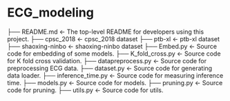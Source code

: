 # ECG_modeling
├── README.md                       <- The top-level README for developers using this project.
├── cpsc_2018                       <- cpsc_2018 dataset
├── ptb-xl                          <- ptb-xl dataset
├── shaoxing-ninbo                  <- shaoxing-ninbo dataset
├── Embed.py                        <- Source code for embedding of some models.
├── K_fold_cross.py                 <- Source code for K fold cross validation.
├── datapreprocess.py               <- Source code for preprocessing ECG data.
├── dataset.py                      <- Source code for generating data loader.
├── inference_time.py               <- Source code for measuring inference time.
├── models.py                       <- Source code for models.
├── pruning.py                      <- Source code for pruning.
├── utils.py                        <- Source code for utils.

